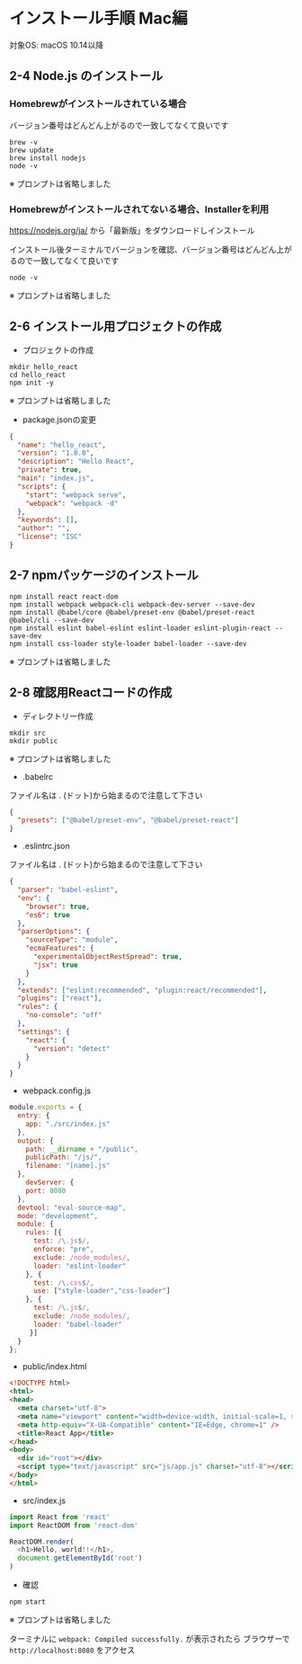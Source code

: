 # インストール手順 Mac編

対象OS: macOS 10.14以降

## 2-4 Node.js のインストール

### Homebrewがインストールされている場合

バージョン番号はどんどん上がるので一致してなくて良いです

```shell
brew -v
brew update
brew install nodejs
node -v
```

※ プロンプトは省略しました

### Homebrewがインストールされてないる場合、Installerを利用

https://nodejs.org/ja/  から「最新版」をダウンロードしインストール

インストール後ターミナルでバージョンを確認、バージョン番号はどんどん上がるので一致してなくて良いです

```shell
node -v
```

※ プロンプトは省略しました

## 2-6 インストール用プロジェクトの作成

* プロジェクトの作成

```shell
mkdir hello_react
cd hello_react
npm init -y
```

※ プロンプトは省略しました

* package.jsonの変更

```json
{
  "name": "hello_react",
  "version": "1.0.0",
  "description": "Hello React",
  "private": true,
  "main": "index.js",
  "scripts": {
    "start": "webpack serve",
    "webpack": "webpack -d"
  },
  "keywords": [],
  "author": "",
  "license": "ISC"
}
```

## 2-7 npmパッケージのインストール

```shell
npm install react react-dom
npm install webpack webpack-cli webpack-dev-server --save-dev
npm install @babel/core @babel/preset-env @babel/preset-react @babel/cli --save-dev
npm install eslint babel-eslint eslint-loader eslint-plugin-react --save-dev
npm install css-loader style-loader babel-loader --save-dev
```

※ プロンプトは省略しました


## 2-8 確認用Reactコードの作成

* ディレクトリー作成

```shell
mkdir src
mkdir public
```

※ プロンプトは省略しました


* .babelrc

ファイル名は . (ドット)から始まるので注意して下さい

```json
{
  "presets": ["@babel/preset-env", "@babel/preset-react"]
}
```
* .eslintrc.json

ファイル名は . (ドット)から始まるので注意して下さい

```json
{
  "parser": "babel-eslint",
  "env": {
    "browser": true,
    "es6": true
  },
  "parserOptions": {
    "sourceType": "module",
    "ecmaFeatures": {
      "experimentalObjectRestSpread": true,
      "jsx": true
    }
  },
  "extends": ["eslint:recommended", "plugin:react/recommended"],
  "plugins": ["react"],
  "rules": {
    "no-console": "off"
  },
  "settings": {
    "react": {
      "version": "detect"
    }
  }
}
```
* webpack.config.js

```js
module.exports = {
  entry: {
    app: "./src/index.js"
  },
  output: {
    path: __dirname + "/public",
    publicPath: "/js/",
    filename: "[name].js"
  },
    devServer: {
    port: 8080
  },
  devtool: "eval-source-map",
  mode: "development",
  module: {
    rules: [{
      test: /\.js$/,
      enforce: "pre",
      exclude: /node_modules/,
      loader: "eslint-loader"
    }, {
      test: /\.css$/,
      use: ["style-loader","css-loader"]
    }, {
      test: /\.js$/,
      exclude: /node_modules/,
      loader: "babel-loader"
     }]
  }
};
```

* public/index.html

```html
<!DOCTYPE html>
<html>
<head>
  <meta charset="utf-8">
  <meta name="viewport" content="width=device-width, initial-scale=1, shrink-to-fit=no">
  <meta http-equiv="X-UA-Compatible" content="IE=Edge, chrome=1" />
  <title>React App</title>
</head>
<body>
  <div id="root"></div>
  <script type="text/javascript" src="js/app.js" charset="utf-8"></script>
</body>
</html>
```
* src/index.js

```js
import React from 'react'
import ReactDOM from 'react-dom'

ReactDOM.render(
  <h1>Hello, world!!</h1>,
  document.getElementById('root')
)
```

*  確認

```shell
npm start
```

※ プロンプトは省略しました

ターミナルに `webpack: Compiled successfully.` が表示されたら ブラウザーで  `http://localhost:8080` をアクセス

